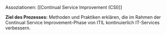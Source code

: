Assoziationen: [[Continual Service Improvement (CSI)]]

**Ziel des Prozesses:**
Methoden und Praktiken erklären, die im Rahmen der Continual Service Improvement-Phase von ITIL kontinuierlich IT-Services verbessern. 
